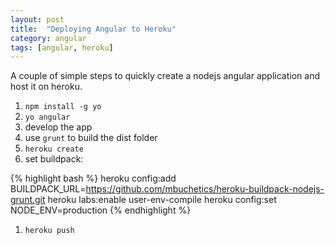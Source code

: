 ```yaml
---
layout: post
title:  "Deploying Angular to Heroku"
category: angular
tags: [angular, heroku]
---
```


A couple of simple steps to quickly create a nodejs angular application and host it on heroku.

<!--more-->

1. `npm install -g yo`
1. `yo angular`
1. develop the app
1. use `grunt` to build the dist folder
1. `heroku create`
1. set buildpack:

{% highlight bash %}
heroku config:add BUILDPACK_URL=https://github.com/mbuchetics/heroku-buildpack-nodejs-grunt.git
heroku labs:enable user-env-compile
heroku config:set NODE_ENV=production
{% endhighlight %}

1. `heroku push`


